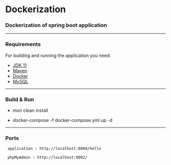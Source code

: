 # Dockerization

### Dockerization of spring boot application

-----------------------

### Requirements

For building and running the application you need:
- [JDK 11](https://www.oracle.com/java/technologies/javase-jdk11-downloads.html)
- [Maven](https://maven.apache.org)
- [Docker](https://www.docker.com/)
- [MySQL](https://www.mysql.com/)

-----------------------

### Build & Run

- mvn clean install

- docker-compose -f docker-compose.yml up -d

-----------------------

### Ports       
 ```
  application : http://localhost:8084/hello
  
  phpMyAdmin : http://localhost:8082/        
```

